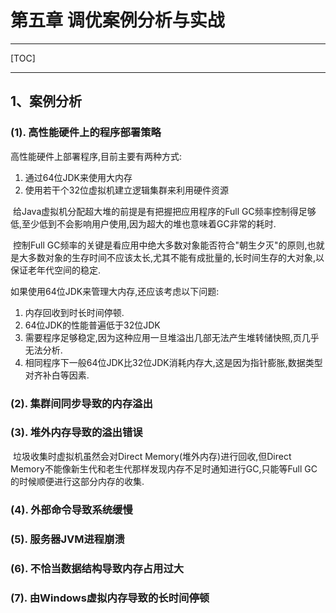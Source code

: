 # 第五章 调优案例分析与实战

------

[TOC]

------



## 1、案例分析

### (1). 高性能硬件上的程序部署策略

高性能硬件上部署程序,目前主要有两种方式:

1.  通过64位JDK来使用大内存
1.  使用若干个32位虚拟机建立逻辑集群来利用硬件资源

​		给Java虚拟机分配超大堆的前提是有把握把应用程序的Full GC频率控制得足够低,至少低到不会影响用户使用,因为超大的堆也意味着GC非常的耗时.

​		控制Full GC频率的关键是看应用中绝大多数对象能否符合"朝生夕灭"的原则,也就是大多数对象的生存时间不应该太长,尤其不能有成批量的,长时间生存的大对象,以保证老年代空间的稳定.

如果使用64位JDK来管理大内存,还应该考虑以下问题:

1.  内存回收到时长时间停顿.
1.  64位JDK的性能普遍低于32位JDK
1.  需要程序足够稳定,因为这种应用一旦堆溢出几部无法产生堆转储快照,页几乎无法分析.
1.  相同程序下一般64位JDK比32位JDK消耗内存大,这是因为指针膨胀,数据类型对齐补白等因素.

### (2). 集群间同步导致的内存溢出

### (3). 堆外内存导致的溢出错误

​		垃圾收集时虚拟机虽然会对Direct Memory(堆外内存)进行回收,但Direct Memory不能像新生代和老生代那样发现内存不足时通知进行GC,只能等Full GC的时候顺便进行这部分内存的收集.

### (4). 外部命令导致系统缓慢

### (5). 服务器JVM进程崩溃

### (6). 不恰当数据结构导致内存占用过大

### (7). 由Windows虚拟内存导致的长时间停顿